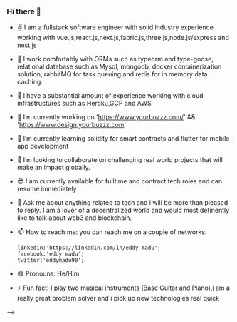 ### Hi there 👋
- ✌ I am a fullstack software engineer with solid industry experience working with vue.js,react.js,next.js,fabric.js,three.js,node.js/express and nest.js
- 👐 I work comfortably with ORMs such as typeorm and type-goose, relational database such as Mysql, mongodb, docker containerization solution, rabbitMQ for task queuing and redis for  in memory  data caching.
- 💭 I have a substantial amount of experience working with cloud infrastructures such as Heroku,GCP and AWS
- 🔭 I’m currently working on 'https://www.yourbuzzz.com/' && 'https://www.design.yourbuzzz.com'
- 🌱 I’m currently learning solidity for smart contracts and flutter for mobile app development
- 👯 I’m looking to collaborate on challenging real world projects that will make an impact globally.
- 😎 I am currently available for fulltime and contract tech roles and can resume immediately
- 💬 Ask me about anything related to tech and i will be more than pleased to reply.
     I am a lover of a decentralized world and would most definently like to talk about web3 and blockchain.
- 📫 How to reach me: you can reach me on a couple of networks.

      linkedin:'https://linkedin.com/in/eddy-madu';
      facebook:'eddy madu';
      twitter:'eddymadu90';
  
- 😄 Pronouns: He/Him
- ⚡ Fun fact: I play two musical instruments (Base Guitar and Piano),i am a really great  problem solver  and i pick up new technologies real quick
                
-->
